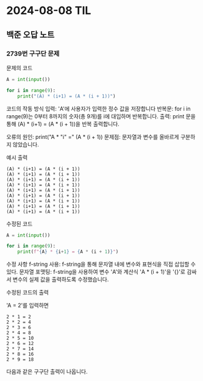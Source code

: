 # 2024-08-08 TIL

## 백준 오답 노트

### 2739번 구구단 문제
문제의 코드
```python
A = int(input())

for i in range(9):
	print("(A) * (i+1) = (A * (i + 1))")
```
코드의 작동 방식
입력: 'A'에 사용자가 입력한 정수 값을 저장합니다
반복문: for i in range(9)는 0부터 8까지의 숫자(총 9개)를 i에 대입하며 반복합니다.
출력: print 문을 통해 (A) * (i+1) = (A * (i + 1))을 반복 출력합니다.

오류의 원인: print("A * "i" =" (A * (i + 1))
문제점: 문자열과 변수를 올바르게 구분하지 않았습니다.

예시 출력
```
(A) * (i+1) = (A * (i + 1))
(A) * (i+1) = (A * (i + 1))
(A) * (i+1) = (A * (i + 1))
(A) * (i+1) = (A * (i + 1))
(A) * (i+1) = (A * (i + 1))
(A) * (i+1) = (A * (i + 1))
(A) * (i+1) = (A * (i + 1))
(A) * (i+1) = (A * (i + 1))
(A) * (i+1) = (A * (i + 1))
```

수정된 코드
```python
A = int(input())

for i in range(9):
	print(f"{A} * {i+1} = {A * (i + 1)}")
```
수정 사항
f-string 사용: f-string을 통해 문자열 내에 변수와 표현식을 직접 삽입할 수 있다.
문자열 포맷팅: f-string을 사용하여 변수 'A'와 계산식 'A * (i + 1)'을 '{}'로 감싸서 변수의 실제 값을 출력하도록 수정했습니다.

수정된 코드의 출력

'A = 2'를 입력하면
```
2 * 1 = 2
2 * 2 = 4
2 * 3 = 6
2 * 4 = 8
2 * 5 = 10
2 * 6 = 12
2 * 7 = 14
2 * 8 = 16
2 * 9 = 18
```
다음과 같은 구구단 출력이 나옵니다.

